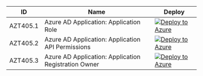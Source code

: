 | ID          | Name                                                             |Deploy|
| ----------- |------------------------------------------------------------------|------|
| AZT405.1    | Azure AD Application: Application Role|[![Deploy to Azure](https://aka.ms/deploytoazurebutton)](https://portal.azure.com/#create/Microsoft.Template/uri/https%3A%2F%2Fraw.githubusercontent.com%2Fhausec%2FAzDetectSuite%2Fmain%2FAzureThreatResearchMatrix%2FPrivilegeEscalation%2FAZT405%2FAZT405-1.json)|
| AZT405.2    | Azure AD Application: Application API Permissions|[![Deploy to Azure](https://aka.ms/deploytoazurebutton)](https://portal.azure.com/#create/Microsoft.Template/uri/https%3A%2F%2Fraw.githubusercontent.com%2Fhausec%2FAzDetectSuite%2Fmain%2FAzureThreatResearchMatrix%2FPrivilegeEscalation%2FAZT405%2FAZT405-2.json)|
| AZT405.3    | Azure AD Application: Application Registration Owner|[![Deploy to Azure](https://aka.ms/deploytoazurebutton)](https://portal.azure.com/#create/Microsoft.Template/uri/https%3A%2F%2Fraw.githubusercontent.com%2Fhausec%2FAzDetectSuite%2Fmain%2FAzureThreatResearchMatrix%2FPrivilegeEscalation%2FAZT405%2FAZT405-3.json)|
